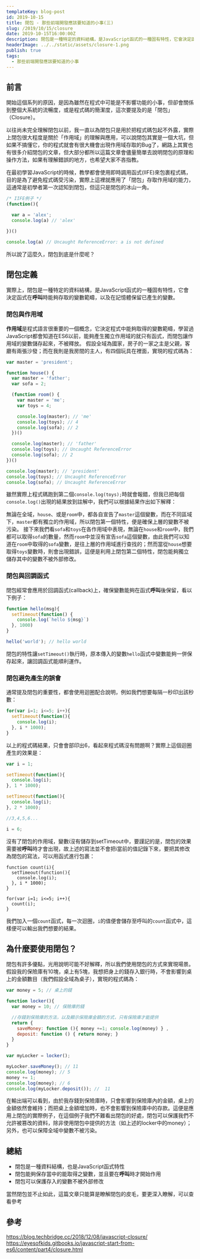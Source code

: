 ```yaml
---
templateKey: blog-post
id: 2019-10-15
title: 閉包 - 那些前端開發應該要知道的小事(三)
slug: /2019/10/15/closure
date: 2019-10-15T16:00:00Z
description: 閉包是一種特定的資料結構，是JavaScript函式的一種固有特性，它會決定函式在呼叫時能夠存取的變數範疇，以及在記憶體保留已產生的變數。
headerImage: ../../static/assets/closure-1.png
publish: true
tags:
  - 那些前端開發應該要知道的小事
---
```


## 前言
開始這個系列的原因，是因為雖然在程式中可能是不影響功能的小事，但卻會關係到整個大系統的流暢度，或是程式碼的簡潔度，這次要提及的是「閉包」（Closure）。

以往尚未完全理解閉包以前，我一直以為閉包只是用於把程式碼包起不外露，實際上閉包很大程度是關於「作用域」的理解與應用，可以說閉包其實是一個大坑，但如果不搞懂它，你的程式就會有很大機會出現作用域存取的Bug了，網路上其實也有很多介紹閉包的文章，但大部分都所以這篇文章會儘量簡單去說明閉包的原理和操作方法，如果有理解錯誤的地方，也希望大家不吝指教。

在最初學習JavaScript的時候，教學都會使用即時調用函式(IIFE)來包裹程式碼，目的是為了避免程式碼受污染，實際上這裡就應用了「閉包」存取作用域的能力，這通常是初學者第一次認知到閉包，但這只是閉包的冰山一角。

```javascript
/* IIFE例子 */
(function(){

  var a = 'alex';
  console.log(a) // 'alex'

})()

console.log(a) // Uncaught ReferenceError: a is not defined
```

所以說了這麼久，閉包到底是什麼呢？

## 閉包定義
實際上，閉包是一種特定的資料結構，是JavaScript函式的一種固有特性，它會決定函式在**呼叫**時能夠存取的變數範疇，以及在記憶體保留已產生的變數。

### 閉包與作用域
**作用域**是程式語言很重要的一個概念，它決定程式中能夠取得的變數範疇，學習過JavaScript都會知道在ES6以前，能夠產生獨立作用域的就只有函式，而閉包讓作用域的變數儲存起來，不被釋放。
假設全域為國家，房子的一家之主是父親，客廳有兩張沙發；而在我則是我房間的主人，有四個玩具在裡面，實現的程式碼為：
```javascript
var master = 'president';

function house() {
  var master = 'father';
  var sofa = 2;

  (function room() {
    var master = 'me';
    var toys = 4;

    console.log(master); // 'me'
    console.log(toys); // 4
    console.log(sofa); // 2
  })()

  console.log(master); // 'father'
  console.log(toys); // Uncaught ReferenceError
  console.log(sofa); // 2
})()

console.log(master); // 'president'
console.log(toys); // Uncaught ReferenceError
console.log(sofa); // Uncaught ReferenceError

```
雖然實際上程式碼跑到第二個`console.log(toys);`時就會報錯，但我已把每個`console.log()`出現的結果放到註解中，我們可以根據結果作出如下解釋：

無論在全域，`house`、或是`room`中，都各自宣告了`master`這個變數，而在不同區域下，`master`都有獨立的作用域，所以閉包第一個特性，便是確保上層的變數不被污染。
接下來我們看`sofa`和`toys`在各作用域中表現，無論在`house`和`room`中，我們都可以取得`sofa`的數量，然而`room`中並沒有宣告`sofa`這個變數，由此我們可以知道在`room`中取得的`sofa`變數，是往上層的作用域進行查找的；然而當從`house`想要取得`toys`變數時，則會出現錯誤，這便是利用上閉包第二個特性，閉包能夠獨立儲存其中的變數不被外部修改。

### 閉包與回調函式
閉包經常會應用於回調函式(callback)上，確保變數能夠在函式**呼叫**後保留，看以下例子：
```javascript
function hello(msg){
  setTimeout(function() {
    console.log(`hello ${msg}`)
  }, 1000)
}

hello('world'); // hello world
```
閉包的特性讓`setTimeout()`執行時，原本傳入的變數`hello`函式中變數能夠一併保存起來，讓回調函式能順利運作。

### 閉包避免產生的誤會
通常提及閉包的重要性，都會使用迴圈配合說明，例如我們想要每隔一秒印出該秒數：
```javascript
for(var i=1; i<=5; i++){
  setTimeout(function(){
    console.log(i);
  }, i * 1000);
}
```
以上的程式碼結果，只會會部印出6，看起來程式碼沒有問題啊？實際上這個迴圈產生的效果是：
```javascript
var i = 1;

setTimeout(function(){
  console.log(i);
}, 1 * 1000);

setTimeout(function(){
  console.log(i);
}, 2 * 1000);

//3,4,5,6...

i = 6;
```
沒有了閉包的作用域，變數i沒有儲存到setTimeout中，要謹記的是，閉包的效果需要被**呼叫**時才會出現，故上述的寫法並不會把i當前的值記錄下來，要把其修改為閉包的寫法，可以用函式進行包裹：
```
function count(i){
  setTimeout(function(){
    console.log(i);
  }, i * 1000);
}

for(var i=1; i<=5; i++){
  count(i);
}
```
我們加入一個`count`函式，每一次迴圈，`i`的值便會儲存至呼叫的`count`函式中，這樣便可以輸出我們想要的結果。

## 為什麼要使用閉包？
閉包有許多優點，光用說明可能不好解釋，所以我們使用閉包的方式來實現場景。假設我的保險庫有10塊，桌上有5塊，我想把身上的錢存入銀行時，不會影響到桌上的金額數目（我們假設全域為桌子），實現的程式碼為：
```javascript
var money = 5; // 桌上的錢

function locker(){
  var money = 10; // 保險庫的錢

  //存錢到保險庫的方法，以及顯示保險庫金額的方式，只有保險庫才能提供
  return {
    saveMoney: function (){ money +=1; console.log(money) } ,
    deposit: function () { return money; }
  }
}

var myLocker = locker();

myLocker.saveMoney(); // 11
console.log(money); // 5
money += 1;
console.log(money); // 6
console.log(myLocker.deposit()); //  11
```
在輸出端可以看到，由於我存錢到保險庫時，只會影響到保險庫內的金額，桌上的金額依然會維持；而把桌上金額增加時，也不會影響到保險庫中的存款。這便是應用上閉包的實際例子，在這個例子我們不難看出閉包的好處，閉包可以保護我們不允許被篡改的資料，除非使用閉包中提供的方法（如上述的locker中的money）；另外，也可以保障全域中變數不被污染。

## 總結
- 閉包是一種資料結構，也是JavaScript函式特性
- 閉包能夠保存當中的能取得之變數，並且要在**呼叫**時才開始作用
- 閉包可以保護存入的變數不被外部修改

當然閉包並不止如此，這篇文章只能算是瞭解閉包的皮毛，要更深入瞭解，可以查看參考

## 參考
https://blog.techbridge.cc/2018/12/08/javascript-closure/
https://eyesofkids.gitbooks.io/javascript-start-from-es6/content/part4/closure.html